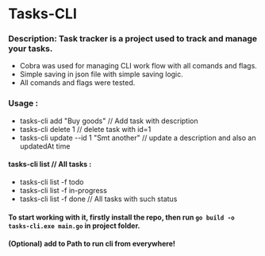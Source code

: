 # Tasks-CLI

### Description: Task tracker is a project used to track and manage your tasks.
* Cobra was used for managing CLI work flow with all comands and flags.
* Simple saving in json file with simple saving logic.
* All comands and flags were tested.
### Usage :
* tasks-cli add "Buy goods" // Add task with description
* tasks-cli delete 1 // delete task with id=1
* tasks-cli update --id 1 "Smt another" // update a description and also an updatedAt time
#### tasks-cli list // All tasks :
* tasks-cli list -f todo
* tasks-cli list -f in-progress
* tasks-cli list -f done // All tasks with such status

#### To start working with it, firstly install the repo, then run `go build -o tasks-cli.exe main.go` in project folder.

#### (Optional) add to Path to run cli from everywhere!
